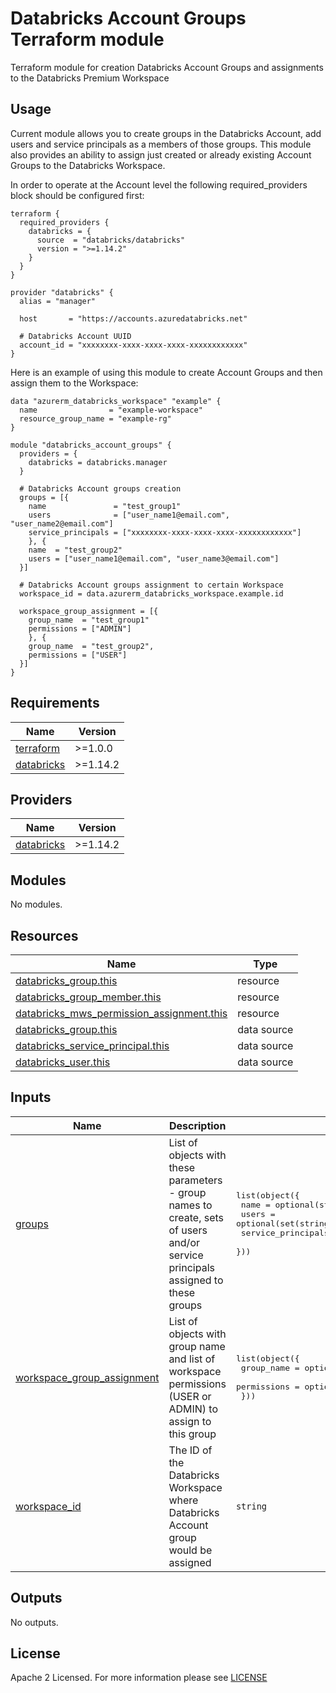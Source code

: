 # Databricks Account Groups Terraform module
Terraform module for creation Databricks Account Groups and assignments 
to the Databricks Premium Workspace

## Usage
Current module allows you to create groups in the Databricks Account, add users and service principals as a members of those groups. 
This module also provides an ability to assign just created or already existing Account Groups to the Databricks Workspace.

In order to operate at the Account level the following required_providers block should be configured first:

```hcl
terraform {
  required_providers {
    databricks = {
      source  = "databricks/databricks"
      version = ">=1.14.2"
    }
  }
}

provider "databricks" {
  alias = "manager"

  host       = "https://accounts.azuredatabricks.net"
  
  # Databricks Account UUID
  account_id = "xxxxxxxx-xxxx-xxxx-xxxx-xxxxxxxxxxxx" 
}
```

Here is an example of using this module to create Account Groups and then assign them to the Workspace:
```hcl
data "azurerm_databricks_workspace" "example" {
  name                = "example-workspace"
  resource_group_name = "example-rg"
}

module "databricks_account_groups" {
  providers = {
    databricks = databricks.manager
  }

  # Databricks Account groups creation
  groups = [{
    name               = "test_group1"
    users              = ["user_name1@email.com", "user_name2@email.com"]
    service_principals = ["xxxxxxxx-xxxx-xxxx-xxxx-xxxxxxxxxxxx"]
    }, {
    name  = "test_group2"
    users = ["user_name1@email.com", "user_name3@email.com"]
  }]

  # Databricks Account groups assignment to certain Workspace
  workspace_id = data.azurerm_databricks_workspace.example.id
  
  workspace_group_assignment = [{
    group_name  = "test_group1"
    permissions = ["ADMIN"]
    }, {
    group_name  = "test_group2",
    permissions = ["USER"]
  }]
}
```
<!-- BEGIN_TF_DOCS -->
## Requirements

| Name | Version |
|------|---------|
| <a name="requirement_terraform"></a> [terraform](#requirement\_terraform) | >=1.0.0 |
| <a name="requirement_databricks"></a> [databricks](#requirement\_databricks) | >=1.14.2 |

## Providers

| Name | Version |
|------|---------|
| <a name="provider_databricks"></a> [databricks](#provider\_databricks) | >=1.14.2 |

## Modules

No modules.

## Resources

| Name | Type |
|------|------|
| [databricks_group.this](https://registry.terraform.io/providers/databricks/databricks/latest/docs/resources/group) | resource |
| [databricks_group_member.this](https://registry.terraform.io/providers/databricks/databricks/latest/docs/resources/group_member) | resource |
| [databricks_mws_permission_assignment.this](https://registry.terraform.io/providers/databricks/databricks/latest/docs/resources/mws_permission_assignment) | resource |
| [databricks_group.this](https://registry.terraform.io/providers/databricks/databricks/latest/docs/data-sources/group) | data source |
| [databricks_service_principal.this](https://registry.terraform.io/providers/databricks/databricks/latest/docs/data-sources/service_principal) | data source |
| [databricks_user.this](https://registry.terraform.io/providers/databricks/databricks/latest/docs/data-sources/user) | data source |

## Inputs

| Name | Description | Type | Default | Required |
|------|-------------|------|---------|:--------:|
| <a name="input_groups"></a> [groups](#input\_groups) | List of objects with these parameters -  group names to create, sets of users and/or service principals assigned to these groups | <pre>list(object({<br>    name               = optional(string)<br>    users              = optional(set(string))<br>    service_principals = optional(set(string))<br>  }))</pre> | `[]` | no |
| <a name="input_workspace_group_assignment"></a> [workspace\_group\_assignment](#input\_workspace\_group\_assignment) | List of objects with group name and list of workspace permissions (USER or ADMIN) to assign to this group | <pre>list(object({<br>    group_name  = optional(string),<br>    permissions = optional(list(string))<br>  }))</pre> | `[]` | no |
| <a name="input_workspace_id"></a> [workspace\_id](#input\_workspace\_id) | The ID of the Databricks Workspace where Databricks Account group would be assigned | `string` | `null` | no |

## Outputs

No outputs.
<!-- END_TF_DOCS -->
## License

Apache 2 Licensed. For more information please see [LICENSE](https://github.com/data-platform-hq/terraform-databricks-databricks-account-groups/blob/main/LICENSE)
